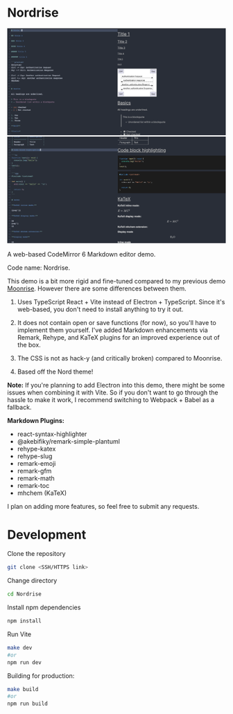 # Nordrise

![demo](./img/demo.png)
![demo2](./img/demo2.png)

A web-based CodeMirror 6 Markdown editor demo.

Code name: Nordrise.

This demo is a bit more rigid and fine-tuned compared to my previous demo [Moonrise](https://github.com/alexwkleung/Moonrise). However there are some differences between them.

1) Uses TypeScript React + Vite instead of Electron + TypeScript. Since it's web-based, you don't need to install anything to try it out.

2) It does not contain open or save functions (for now), so you'll have to implement them yourself. I've added Markdown enhancements via Remark, Rehype, and KaTeX plugins for an improved experience out of the box. 

3) The CSS is not as hack-y (and critically broken) compared to Moonrise.

4) Based off the Nord theme!

**Note:** If you're planning to add Electron into this demo, there might be some issues when combining it with Vite. So if you don't want to go through the hassle to make it work, I recommend switching to Webpack + Babel as a fallback.

**Markdown Plugins:**

- react-syntax-highlighter
- @akebifiky/remark-simple-plantuml
- rehype-katex
- rehype-slug
- remark-emoji
- remark-gfm
- remark-math
- remark-toc
- mhchem (KaTeX)

I plan on adding more features, so feel free to submit any requests.

# Development

Clone the repository

```bash
git clone <SSH/HTTPS link>
```

Change directory

```bash
cd Nordrise
```

Install npm dependencies

```bash
npm install
```

Run Vite

```bash
make dev
#or
npm run dev
```

Building for production:

```bash
make build
#or 
npm run build
```
